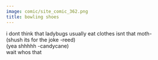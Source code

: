 ```yaml
---
image: comic/site_comic_362.png
title: bowling shoes
---
```

i dont think that ladybugs usually eat clothes isnt that moth-  
(shush its for the joke -reed)  
(yea shhhhh -candycane)  
wait whos that
